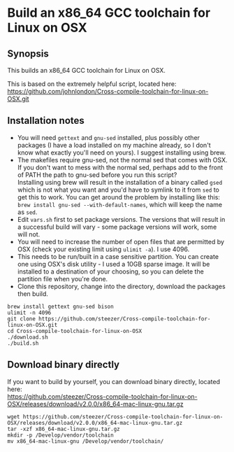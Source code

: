 # Build an x86_64 GCC toolchain for Linux on OSX
## Synopsis

This builds an x86_64 GCC toolchain for Linux on OSX.

This is based on the extremely helpful script, located here:  
https://github.com/johnlondon/Cross-compile-toolchain-for-linux-on-OSX.git

## Installation notes

- You will need `gettext` and `gnu-sed` installed, plus possibly other packages (I have a load installed on my machine already, so I don't know what exactly you'll need on yours).  I suggest installing using brew.
- The makefiles require gnu-sed, not the normal sed that comes with OSX.  If you don't want to mess with the normal sed, perhaps add to the front of PATH the path to gnu-sed before you run this script?  
  Installing using brew will result in the installation of a binary called `gsed` which is not what you want and you'd have to symlink to it from `sed` to get this to work.  You can get
  around the problem by installing like this: `brew install gnu-sed --with-default-names`, which will keep the name as `sed`.
- Edit `vars.sh` first to set package versions.  The versions that will result in a successful build will vary - some package versions will work, some will not.
- You will need to increase the number of open files that are permitted by OSX (check your existing limit using `ulimit -a`). I use 4096.
- This needs to be run/built in a case sensitive partition.  You can create one using OSX's disk utility - I used a 10GB sparse image.  It will be installed to a destination of your choosing, so you can delete the partition file when you're done.
- Clone this repository, change into the directory, download the packages then build.

~~~~
brew install gettext gnu-sed bison
ulimit -n 4096
git clone https://github.com/steezer/Cross-compile-toolchain-for-linux-on-OSX.git
cd Cross-compile-toolchain-for-linux-on-OSX
./download.sh
./build.sh
~~~~

## Download binary directly
If you want to build by yourself, you can download binary directly, located here:     
https://github.com/steezer/Cross-compile-toolchain-for-linux-on-OSX/releases/download/v2.0.0/x86_64-mac-linux-gnu.tar.gz
~~~~
wget https://github.com/steezer/Cross-compile-toolchain-for-linux-on-OSX/releases/download/v2.0.0/x86_64-mac-linux-gnu.tar.gz
tar -xzf x86_64-mac-linux-gnu.tar.gz
mkdir -p /Develop/vendor/toolchain
mv x86_64-mac-linux-gnu /Develop/vendor/toolchain/
~~~~
